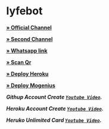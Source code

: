 # lyfebot

**[» Official Channel](https://www.youtube.com/@HEROKUCCBIN)**

**[» Second Channel](https://www.youtube.com/@dev_baloch)**


**[» Whatsapp link](https://chat.whatsapp.com/BD4tDPfr4GD3Nuoio8O63T)**



**[» Scan Qr](https://qr-hazel-alpha.vercel.app/md)**

**[» Deploy Heroku](https://dashboard.heroku.com/new-app?template=https://github.com/kuchbhiden12345/whatsapp-bot-md)**

**[» Deploy Mogenius](https://studio.mogenius.com/studio/cloud-space/cloud-space-overview)**



***Githup Account Create [`Youtube Video`](https://youtu.be/JdOZDvzg5EE?si=24Q-wpcjIVWs8WTi).*** 

***Heroku Account Create [`Youtube Video`](https://youtu.be/djJ8DOVcEVQ?si=QGTjz-Ba6N8yxRog).*** 

***Heruko Unlimited Card [`Youtube Video`](https://youtu.be/6nv1netcDbo?si=EFbLSTftGvNF0ZuS).*** 
